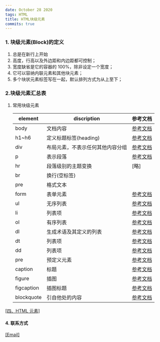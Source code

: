 ```yaml
---
date: October 28 2020
tags: HTML
title: HTML块级元素
commits: true
---
```


### 1. 块级元素(Block)的定义

1. 总是在新行上开始
2. 高度，行高以及外边距和内边距都可控制；
3. 宽度缺省是它的容器的 100%，除非设定一个宽度；
4. 它可以容纳内联元素和其他块元素；
5. 多个块状元素标签写在一起，默认排列方式为从上至下；

### 2.块级元素汇总表

1. 常用块级元素

   | element    | discription                      | 参考文档                                                                                                 |
   | ---------- | -------------------------------- | -------------------------------------------------------------------------------------------------------- |
   | body       | 文档内容                         | [参考文档]()                                                                                             |
   | h1~h6      | 定义标题标签(heading)            | [参考文档](https://yuanmin650304.github.io/2020/10/14/HTML/Elements%20Description/H%20Element/)          |
   | div        | 布局元素，不表示任何其他内容分组 | [参考文档](https://yuanmin650304.github.io/2020/10/14/HTML/Elements%20Description/DIV%20Element/)        |
   | p          | 表示段落                         | [参考文档](https://yuanmin650304.github.io/2020/10/14/HTML/Elements%20Description/P%20Element/)          |
   | hr         | 段落级别的主题变换               | [略]                                                                                                     |
   | br         | 换行(空标签)                     |                                                                                                          |
   | pre        | 格式文本                         |                                                                                                          |
   | form       | 表单元素                         | [参考文档](https://yuanmin650304.github.io/2020/10/14/HTML/Elements%20Description/Form%20Element/)       |
   | ul         | 无序列表                         | [参考文档](https://yuanmin650304.github.io/2020/10/14/HTML/Elements%20Description/UL%20Element/)         |
   | li         | 列表项                           | [参考文档](https://yuanmin650304.github.io/2020/10/14/HTML/Elements%20Description/LI%20Element/)         |
   | ol         | 有序列表                         | [参考文档](https://yuanmin650304.github.io/2020/10/14/HTML/Elements%20Description/OL%20Element/)         |
   | dl         | 生成术语及其定义的列表           | [参考文档](https://yuanmin650304.github.io/2020/10/14/HTML/Elements%20Description/DL%20Element/)         |
   | dt         | 列表项                           | [参考文档](https://yuanmin650304.github.io/2020/10/14/HTML/Elements%20Description/DT%20Element/)         |
   | dd         | 列表项                           | [参考文档](https://yuanmin650304.github.io/2020/10/14/HTML/Elements%20Description/DD%20Element/)         |
   | pre        | 预定义元素                       | [参考文档](https://yuanmin650304.github.io/2020/10/14/HTML/Elements%20Description/Pr%20Element/)         |
   | caption    | 标题                             | [参考文档](https://yuanmin650304.github.io/2020/10/14/HTML/Elements%20Description/Caption%20Element/)    |
   | figure     | 插图                             | [参考文档](https://yuanmin650304.github.io/2020/10/14/HTML/Elements%20Description/Firgure%20Element/)    |
   | figcaption | 插图标题                         | [参考文档](https://yuanmin650304.github.io/2020/10/14/HTML/Elements%20Description/Figcaption%20Element/) |
   | blockquote | 引自他处的内容                   | [参考文档](https://yuanmin650304.github.io/2020/10/14/HTML/Elements%20Description/Blockquote%20Element/) |

[[四、HTML 元素]](https://web-oyster.github.io/2020/10/28/HTML/Tutorial/%E5%9B%9B%E3%80%81HTML%20%E5%85%83%E7%B4%A0/)

#### 4. 联系方式

[[Email]](yuanmin8888@outlook.com)
